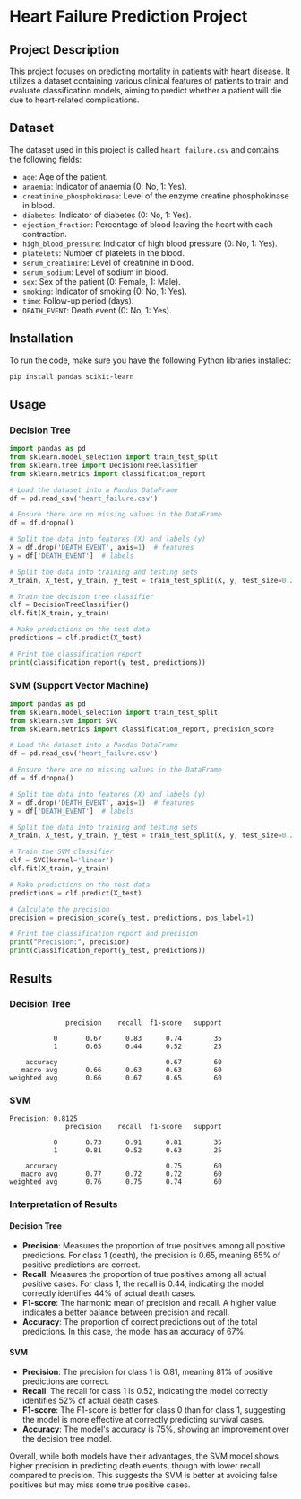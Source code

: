# Heart Failure Prediction Project

## Project Description

This project focuses on predicting mortality in patients with heart disease. It utilizes a dataset containing various clinical features of patients to train and evaluate classification models, aiming to predict whether a patient will die due to heart-related complications.

## Dataset

The dataset used in this project is called `heart_failure.csv` and contains the following fields:

- `age`: Age of the patient.
- `anaemia`: Indicator of anaemia (0: No, 1: Yes).
- `creatinine_phosphokinase`: Level of the enzyme creatine phosphokinase in blood.
- `diabetes`: Indicator of diabetes (0: No, 1: Yes).
- `ejection_fraction`: Percentage of blood leaving the heart with each contraction.
- `high_blood_pressure`: Indicator of high blood pressure (0: No, 1: Yes).
- `platelets`: Number of platelets in the blood.
- `serum_creatinine`: Level of creatinine in blood.
- `serum_sodium`: Level of sodium in blood.
- `sex`: Sex of the patient (0: Female, 1: Male).
- `smoking`: Indicator of smoking (0: No, 1: Yes).
- `time`: Follow-up period (days).
- `DEATH_EVENT`: Death event (0: No, 1: Yes).

## Installation

To run the code, make sure you have the following Python libraries installed:

```bash
pip install pandas scikit-learn
```

## Usage

### Decision Tree

```python
import pandas as pd
from sklearn.model_selection import train_test_split
from sklearn.tree import DecisionTreeClassifier
from sklearn.metrics import classification_report

# Load the dataset into a Pandas DataFrame
df = pd.read_csv('heart_failure.csv')

# Ensure there are no missing values in the DataFrame
df = df.dropna()

# Split the data into features (X) and labels (y)
X = df.drop('DEATH_EVENT', axis=1)  # features
y = df['DEATH_EVENT']  # labels

# Split the data into training and testing sets
X_train, X_test, y_train, y_test = train_test_split(X, y, test_size=0.20, random_state=42)

# Train the decision tree classifier
clf = DecisionTreeClassifier()
clf.fit(X_train, y_train)

# Make predictions on the test data
predictions = clf.predict(X_test)

# Print the classification report
print(classification_report(y_test, predictions))
```

### SVM (Support Vector Machine)

```python
import pandas as pd
from sklearn.model_selection import train_test_split
from sklearn.svm import SVC
from sklearn.metrics import classification_report, precision_score

# Load the dataset into a Pandas DataFrame
df = pd.read_csv('heart_failure.csv')

# Ensure there are no missing values in the DataFrame
df = df.dropna()

# Split the data into features (X) and labels (y)
X = df.drop('DEATH_EVENT', axis=1)  # features
y = df['DEATH_EVENT']  # labels

# Split the data into training and testing sets
X_train, X_test, y_train, y_test = train_test_split(X, y, test_size=0.20, random_state=42)

# Train the SVM classifier
clf = SVC(kernel='linear')
clf.fit(X_train, y_train)

# Make predictions on the test data
predictions = clf.predict(X_test)

# Calculate the precision
precision = precision_score(y_test, predictions, pos_label=1)

# Print the classification report and precision
print("Precision:", precision)
print(classification_report(y_test, predictions))
```

## Results

### Decision Tree

```plaintext
              precision    recall  f1-score   support

           0       0.67      0.83      0.74        35
           1       0.65      0.44      0.52        25

    accuracy                           0.67        60
   macro avg       0.66      0.63      0.63        60
weighted avg       0.66      0.67      0.65        60
```

### SVM

```plaintext
Precision: 0.8125
              precision    recall  f1-score   support

           0       0.73      0.91      0.81        35
           1       0.81      0.52      0.63        25

    accuracy                           0.75        60
   macro avg       0.77      0.72      0.72        60
weighted avg       0.76      0.75      0.74        60
```

### Interpretation of Results

#### Decision Tree

- **Precision**: Measures the proportion of true positives among all positive predictions. For class 1 (death), the precision is 0.65, meaning 65% of positive predictions are correct.
- **Recall**: Measures the proportion of true positives among all actual positive cases. For class 1, the recall is 0.44, indicating the model correctly identifies 44% of actual death cases.
- **F1-score**: The harmonic mean of precision and recall. A higher value indicates a better balance between precision and recall.
- **Accuracy**: The proportion of correct predictions out of the total predictions. In this case, the model has an accuracy of 67%.

#### SVM

- **Precision**: The precision for class 1 is 0.81, meaning 81% of positive predictions are correct.
- **Recall**: The recall for class 1 is 0.52, indicating the model correctly identifies 52% of actual death cases.
- **F1-score**: The F1-score is better for class 0 than for class 1, suggesting the model is more effective at correctly predicting survival cases.
- **Accuracy**: The model's accuracy is 75%, showing an improvement over the decision tree model.

Overall, while both models have their advantages, the SVM model shows higher precision in predicting death events, though with lower recall compared to precision. This suggests the SVM is better at avoiding false positives but may miss some true positive cases.
